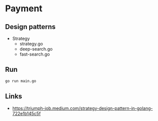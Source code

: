 
# Payment

## Design patterns

- Strategy
    - strategy.go
    - deep-search.go
    - fast-search.go

## Run

```bash
go run main.go
```

## Links

- https://triumph-job.medium.com/strategy-design-pattern-in-golang-722e1b145c5f

